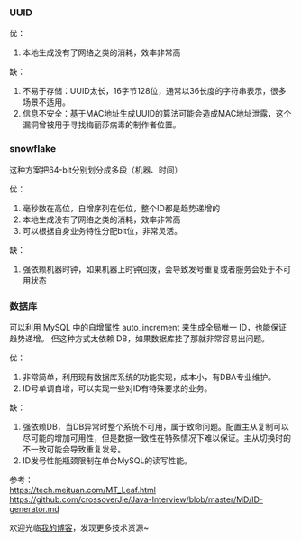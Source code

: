 ### UUID
优：

1. 本地生成没有了网络之类的消耗，效率非常高

缺：

1. 不易于存储：UUID太长，16字节128位，通常以36长度的字符串表示，很多场景不适用。
2. 信息不安全：基于MAC地址生成UUID的算法可能会造成MAC地址泄露，这个漏洞曾被用于寻找梅丽莎病毒的制作者位置。

### snowflake
这种方案把64-bit分别划分成多段（机器、时间）

优：

1. 毫秒数在高位，自增序列在低位，整个ID都是趋势递增的
2. 本地生成没有了网络之类的消耗，效率非常高
3. 可以根据自身业务特性分配bit位，非常灵活。

缺：

1. 强依赖机器时钟，如果机器上时钟回拨，会导致发号重复或者服务会处于不可用状态

### 数据库
可以利用 MySQL 中的自增属性 auto_increment 来生成全局唯一 ID，也能保证趋势递增。 但这种方式太依赖 DB，如果数据库挂了那就非常容易出问题。

优：

1. 非常简单，利用现有数据库系统的功能实现，成本小，有DBA专业维护。
2. ID号单调自增，可以实现一些对ID有特殊要求的业务。

缺：

1. 强依赖DB，当DB异常时整个系统不可用，属于致命问题。配置主从复制可以尽可能的增加可用性，但是数据一致性在特殊情况下难以保证。主从切换时的不一致可能会导致重复发号。
2. ID发号性能瓶颈限制在单台MySQL的读写性能。

参考：  
https://tech.meituan.com/MT_Leaf.html  
https://github.com/crossoverJie/Java-Interview/blob/master/MD/ID-generator.md

欢迎光临[我的博客](http://www.wangtianyi.top/?utm_source=github&utm_medium=github)，发现更多技术资源~
